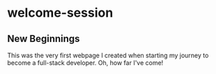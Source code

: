 # welcome-session

## New Beginnings
This was the very first webpage I created when starting my journey to become a full-stack developer. Oh, how far I've come!
